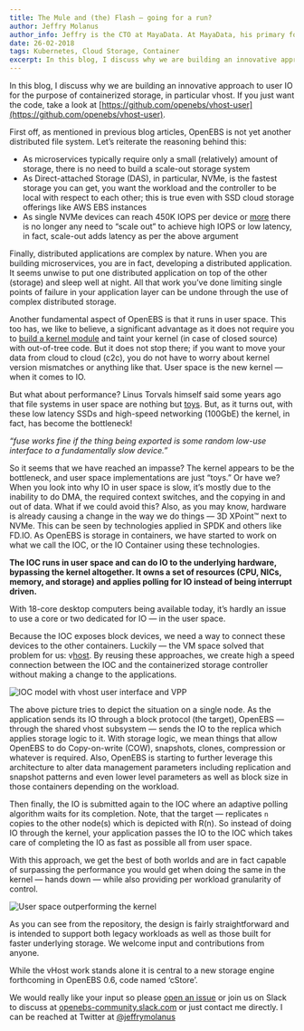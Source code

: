 ```yaml
---
title: The Mule and (the) Flash — going for a run?
author: Jeffry Molanus
author_info: Jeffry is the CTO at MayaData. At MayaData, his primary focus is to make sure the product is flexible and scalable. When he is not working with code, he practices martial arts.
date: 26-02-2018
tags: Kubernetes, Cloud Storage, Container
excerpt: In this blog, I discuss why we are building an innovative approach to user IO for the purpose of containerized storage, in particular vhost. If you just want the code, take a look at https://github.com/openebs/vhost-user.
---
```


In this blog, I discuss why we are building an innovative approach to user IO for the purpose of containerized storage, in particular vhost. If you just want the code, take a look at [https://github.com/openebs/vhost-user](https://github.com/openebs/vhost-user).

First off, as mentioned in previous blog articles, OpenEBS is not yet another distributed file system. Let’s reiterate the reasoning behind this:

- As microservices typically require only a small (relatively) amount of storage, there is no need to build a scale-out storage system
- As Direct-attached Storage (DAS), in particular, NVMe, is the fastest storage you can get, you want the workload and the controller to be local with respect to each other; this is true even with SSD cloud storage offerings like AWS EBS instances
- As single NVMe devices can reach 450K IOPS per device or [more](https://www.prnewswire.com/news-releases/supermicro-delivers-groundbreaking-18-million-iops-of-storage-performance-in-new-2u-ultra-server-300508258.html) there is no longer any need to “scale out” to achieve high IOPS or low latency, in fact, scale-out adds latency as per the above argument

Finally, distributed applications are complex by nature. When you are building microservices, you are in fact, developing a distributed application. It seems unwise to put one distributed application on top of the other (storage) and sleep well at night. All that work you’ve done limiting single points of failure in your application layer can be undone through the use of complex distributed storage.

Another fundamental aspect of OpenEBS is that it runs in user space. This too has, we like to believe, a significant advantage as it does not require you to [build a kernel module](https://github.com/portworx/px-fuse) and taint your kernel (in case of closed source) with out-of-tree code. But it does not stop there; if you want to move your data from cloud to cloud (c2c), you do not have to worry about kernel version mismatches or anything like that. User space is the new kernel — when it comes to IO.

But what about performance? Linus Torvals himself said some years ago that file systems in user space are nothing but [toys](https://www.phoronix.com/scan.php?page=news_item&px=OTYwMA). But, as it turns out, with these low latency SSDs and high-speed networking (100GbE) the kernel, in fact, has become the bottleneck!

_“fuse works fine if the thing being exported is some random low-use interface to a fundamentally slow device.”_

So it seems that we have reached an impasse? The kernel appears to be the bottleneck, and user space implementations are just “toys.” Or have we? When you look into why IO in user space is slow, it’s mostly due to the inability to do DMA, the required context switches, and the copying in and out of data. What if we could avoid this? Also, as you may know, hardware is already causing a change in the way we do things — 3D XPoint™ next to NVMe. This can be seen by technologies applied in SPDK and others like FD.IO. As OpenEBS is storage in containers, we have started to work on what we call the IOC, or the IO Container using these technologies.

**The IOC runs in user space and can do IO to the underlying hardware, bypassing the kernel altogether. It owns a set of resources (CPU, NICs, memory, and storage) and applies polling for IO instead of being interrupt driven.**

With 18-core desktop computers being available today, it’s hardly an issue to use a core or two dedicated for IO — in the user space.

Because the IOC exposes block devices, we need a way to connect these devices to the other containers. Luckily — the VM space solved that problem for us: v[host](http://www.spdk.io/doc/vhost.html). By reusing these approaches, we create high a speed connection between the IOC and the containerized storage controller without making a change to the applications.

![IOC model with vhost user interface and VPP](/images/blog/ioc-model-with-vhost-user-interface-and-vpp.png)

The above picture tries to depict the situation on a single node. As the application sends its IO through a block protocol (the target), OpenEBS — through the shared vhost subsystem — sends the IO to the replica which applies storage logic to it. With storage logic, we mean things that allow OpenEBS to do Copy-on-write (COW), snapshots, clones, compression or whatever is required. Also, OpenEBS is starting to further leverage this architecture to alter data management parameters including replication and snapshot patterns and even lower level parameters as well as block size in those containers depending on the workload.

Then finally, the IO is submitted again to the IOC where an adaptive polling algorithm waits for its completion. Note, that the target — replicates `n` copies to the other node(s) which is depicted with R(n). So instead of doing IO through the kernel, your application passes the IO to the IOC which takes care of completing the IO as fast as possible all from user space.

With this approach, we get the best of both worlds and are in fact capable of surpassing the performance you would get when doing the same in the kernel — hands down — while also providing per workload granularity of control.

![User space outperforming the kernel](/images/blog/user-space-outperforming-the-kernel.png)

As you can see from the repository, the design is fairly straightforward and is intended to support both legacy workloads as well as those built for faster underlying storage. We welcome input and contributions from anyone.

While the vHost work stands alone it is central to a new storage engine forthcoming in OpenEBS 0.6, code named ‘cStore’.

We would really like your input so please [open an issue](https://github.com/openebs/vhost-user/issues) or join us on Slack to discuss at [openebs-community.slack.com](http://openebs-community.slack.com/) or just contact me directly. I can be reached at Twitter at [@jeffrymolanus](https://twitter.com/jeffrymolanus)
